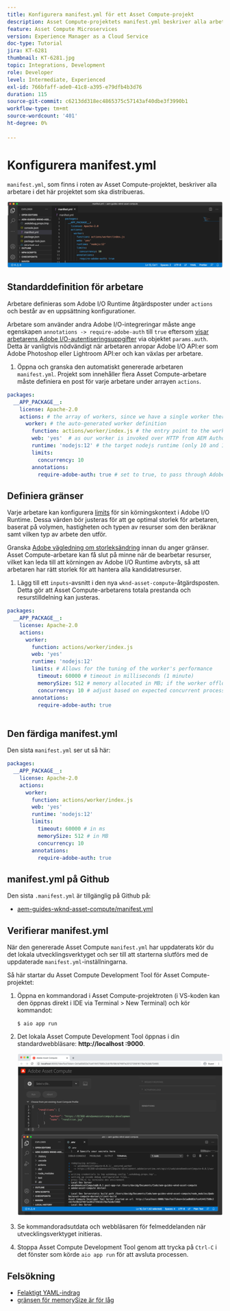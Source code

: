```yaml
---
title: Konfigurera manifest.yml för ett Asset Compute-projekt
description: Asset Compute-projektets manifest.yml beskriver alla arbetare i det här projektet som ska distribueras.
feature: Asset Compute Microservices
version: Experience Manager as a Cloud Service
doc-type: Tutorial
jira: KT-6281
thumbnail: KT-6281.jpg
topic: Integrations, Development
role: Developer
level: Intermediate, Experienced
exl-id: 766bfaff-ade0-41c8-a395-e79dfb4b3d76
duration: 115
source-git-commit: c6213dd318ec4865375c57143af40dbe3f3990b1
workflow-type: tm+mt
source-wordcount: '401'
ht-degree: 0%

---
```


# Konfigurera manifest.yml

`manifest.yml`, som finns i roten av Asset Compute-projektet, beskriver alla arbetare i det här projektet som ska distribueras.

![manifest.yml](./assets/manifest/manifest.png)

## Standarddefinition för arbetare

Arbetare definieras som Adobe I/O Runtime åtgärdsposter under `actions` och består av en uppsättning konfigurationer.

Arbetare som använder andra Adobe I/O-integreringar måste ange egenskapen `annotations -> require-adobe-auth` till `true` eftersom [visar arbetarens Adobe I/O-autentiseringsuppgifter](https://experienceleague.adobe.com/docs/asset-compute/using/extend/develop-custom-application.html?lang=sv-SE#access-adobe-apis) via objektet `params.auth`. Detta är vanligtvis nödvändigt när arbetaren anropar Adobe I/O API:er som Adobe Photoshop eller Lightroom API:er och kan växlas per arbetare.

1. Öppna och granska den automatiskt genererade arbetaren `manifest.yml`. Projekt som innehåller flera Asset Compute-arbetare måste definiera en post för varje arbetare under arrayen `actions`.

```yml
packages:
  __APP_PACKAGE__:
    license: Apache-2.0
    actions: # the array of workers, since we have a single worker there is only one entry beneath actions
      worker: # the auto-generated worker definition
        function: actions/worker/index.js # the entry point to the worker 
        web: 'yes'  # as our worker is invoked over HTTP from AEM Author service
        runtime: 'nodejs:12' # the target nodejs runtime (only 10 and 12 are supported)
        limits:
          concurrency: 10
        annotations:
          require-adobe-auth: true # set to true, to pass through Adobe I/O access token/client id via params.auth in the worker, typically required when the worker calls out to Adobe I/O APIs such as the Adobe Photoshop, or Lightroom.
```

## Definiera gränser

Varje arbetare kan konfigurera [limits](https://www.adobe.io/apis/experienceplatform/runtime/docs.html#!adobedocs/adobeio-runtime/master/guides/system_settings.md) för sin körningskontext i Adobe I/O Runtime. Dessa värden bör justeras för att ge optimal storlek för arbetaren, baserat på volymen, hastigheten och typen av resurser som den beräknar samt vilken typ av arbete den utför.

Granska [Adobe vägledning om storleksändring](https://experienceleague.adobe.com/docs/asset-compute/using/extend/develop-custom-application.html?lang=sv-SE#sizing-workers) innan du anger gränser. Asset Compute-arbetare kan få slut på minne när de bearbetar resurser, vilket kan leda till att körningen av Adobe I/O Runtime avbryts, så att arbetaren har rätt storlek för att hantera alla kandidatresurser.

1. Lägg till ett `inputs`-avsnitt i den nya `wknd-asset-compute`-åtgärdsposten. Detta gör att Asset Compute-arbetarens totala prestanda och resurstilldelning kan justeras.

```yml
packages:
  __APP_PACKAGE__:
    license: Apache-2.0
    actions: 
      worker:
        function: actions/worker/index.js 
        web: 'yes' 
        runtime: 'nodejs:12'
        limits: # Allows for the tuning of the worker's performance
          timeout: 60000 # timeout in milliseconds (1 minute)
          memorySize: 512 # memory allocated in MB; if the worker offloads heavy computational work to other Web services this number can be reduced
          concurrency: 10 # adjust based on expected concurrent processing and timeout 
        annotations:
          require-adobe-auth: true
           
```

## Den färdiga manifest.yml

Den sista `manifest.yml` ser ut så här:

```yml
packages:
  __APP_PACKAGE__:
    license: Apache-2.0
    actions: 
      worker:
        function: actions/worker/index.js 
        web: 'yes' 
        runtime: 'nodejs:12'
        limits:
          timeout: 60000 # in ms
          memorySize: 512 # in MB
          concurrency: 10 
        annotations:
          require-adobe-auth: true
```

## manifest.yml på Github

Den sista `.manifest.yml` är tillgänglig på Github på:

+ [aem-guides-wknd-asset-compute/manifest.yml](https://github.com/adobe/aem-guides-wknd-asset-compute/blob/master/manifest.yml)


## Verifierar manifest.yml

När den genererade Asset Compute `manifest.yml` har uppdaterats kör du det lokala utvecklingsverktyget och ser till att starterna slutförs med de uppdaterade `manifest.yml`-inställningarna.

Så här startar du Asset Compute Development Tool för Asset Compute-projektet:

1. Öppna en kommandorad i Asset Compute-projektroten (i VS-koden kan den öppnas direkt i IDE via Terminal > New Terminal) och kör kommandot:

   ```
   $ aio app run
   ```

1. Det lokala Asset Compute Development Tool öppnas i din standardwebbläsare: __http://localhost :9000__.

   ![AIR-appkörning](assets/environment-variables/aio-app-run.png)

1. Se kommandoradsutdata och webbläsaren för felmeddelanden när utvecklingsverktyget initieras.
1. Stoppa Asset Compute Development Tool genom att trycka på `Ctrl-C` i det fönster som körde `aio app run` för att avsluta processen.

## Felsökning

+ [Felaktigt YAML-indrag](../troubleshooting.md#incorrect-yaml-indentation)
+ [gränsen för memorySize är för låg](../troubleshooting.md#memorysize-limit-is-set-too-low)
